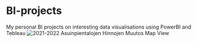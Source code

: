 # BI-projects
My personal BI projects on interesting data visualisations using PowerBI and Tebleau
![2021-2022 Asuinpientalojen Hinnojen Muutos Map View](https://user-images.githubusercontent.com/47451399/217368677-d02690d2-a3db-4467-b04e-1f496489b756.png)
